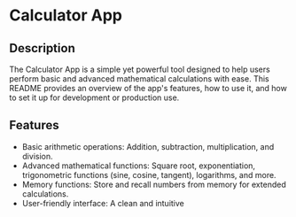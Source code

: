 # Calculator App

## Description

The Calculator App is a simple yet powerful tool designed to help users perform basic and advanced mathematical calculations with ease. This README provides an overview of the app's features, how to use it, and how to set it up for development or production use.

## Features

- Basic arithmetic operations: Addition, subtraction, multiplication, and division.
- Advanced mathematical functions: Square root, exponentiation, trigonometric functions (sine, cosine, tangent), logarithms, and more.
- Memory functions: Store and recall numbers from memory for extended calculations.
- User-friendly interface: A clean and intuitive
